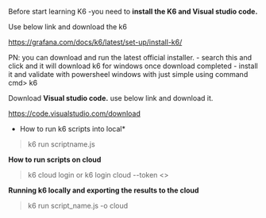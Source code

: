 Before start learning K6 -you need to **install the K6 and Visual studio code.**

Use below link and download the k6

https://grafana.com/docs/k6/latest/set-up/install-k6/

PN: you can download and run the latest official installer. - search this and click and it will download k6 for windows
 once download completed - install it and validate with powersheel windows with just simple using command 
 cmd> k6

 Download **Visual studio code.** use below link and download it.

 https://code.visualstudio.com/download

* How to run k6 scripts into local*

 > k6 run scriptname.js

 **How to run scripts on cloud**

 > k6 cloud login or k6 login cloud --token <<provide token here>>

 **Running k6 locally and exporting the results to the cloud**
 > k6 run script_name.js -o cloud
